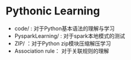 # Pythonic Learning 
- code/ : 对于Python基本语法的理解与学习
- PysparkLearning/ : 对于spark本地模式的测试
- ZIP/ ：对于Python zip模块压缩解压学习
- Association rule： 对于关联规则的理解